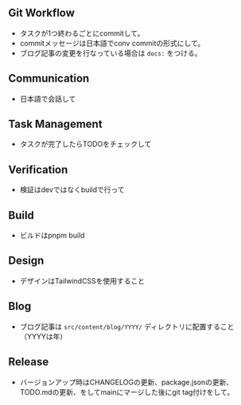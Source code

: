 ## Git Workflow
- タスクが1つ終わるごとにcommitして。
- commitメッセージは日本語でconv commitの形式にして。
- ブログ記事の変更を行なっている場合は `docs:` をつける。

## Communication
- 日本語で会話して

## Task Management
- タスクが完了したらTODOをチェックして

## Verification
- 検証はdevではなくbuildで行って

## Build
- ビルドはpnpm build

## Design
- デザインはTailwindCSSを使用すること

## Blog
- ブログ記事は `src/content/blog/YYYY/` ディレクトリに配置すること（YYYYは年）

## Release
- バージョンアップ時はCHANGELOGの更新、package.jsonの更新、TODO.mdの更新、をしてmainにマージした後にgit tag付けをして。